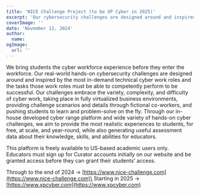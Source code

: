 ```yaml
---
title: 'NICE Challenge Project (to be XP Cyber in 2025)'
excerpt: 'Our cybersecurity challenges are designed around and inspired by the most in-demand technical cyber work roles and the tasks those work roles must be able to competently perform to be successful.'
coverImage: ''
date: 'November 12, 2024'
author:
  name:
ogImage:
  url: ''
---
```


We bring students the cyber workforce experience before they enter the workforce. Our real-world hands-on cybersecurity challenges are designed around and inspired by the most in-demand technical cyber work roles and the tasks those work roles must be able to competently perform to be successful. Our challenges embrace the variety, complexity, and difficulty of cyber work, taking place in fully virtualized business environments, providing challenge scenarios and details through fictional co-workers, and pushing students to learn and problem-solve on the fly. Through our in-house developed cyber range platform and wide variety of hands-on cyber challenges, we aim to provide the most realistic experiences to students, for free, at scale, and year-round, while also generating useful assessment data about their knowledge, skills, and abilities for educators.

 

This platform is freely available to US-based academic users only. Educators must sign up for Curator accounts initially on our website and be granted access before they can grant their students’ access.

Through to the end of 2024 -> [https://www.nice-challenge.com](https://www.nice-challenge.com)\
Starting in 2025 -> [https://www.xpcyber.com](https://www.xpcyber.com)  





  

